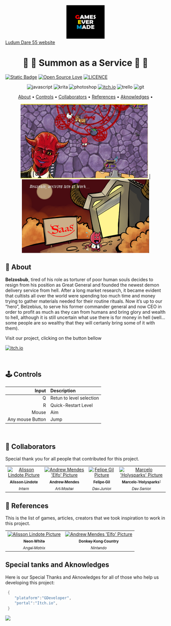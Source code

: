 [JAVASCRIPT__BADGE]: https://img.shields.io/badge/Javascript-000?style=for-the-badge&logo=javascript
[KRITA__BADGE]: https://img.shields.io/badge/Krita-203759?style=for-the-badge&logo=krita&logoColor=EEF37B
[PHOTOSHOP__BADGE]: https://img.shields.io/badge/Adobe%20Photoshop-31A8FF?style=for-the-badge&logo=Adobe%20Photoshop&logoColor=black
[ITCHIO__BADGE]: https://img.shields.io/badge/Itch.io-FA5C5C?style=for-the-badge&logo=itchdotio&logoColor=white
[TRELLO__BADGE]: https://img.shields.io/badge/Trello-0052CC?style=for-the-badge&logo=trello&logoColor=white
[GIT__BADGE]: https://img.shields.io/badge/GIT-E44C30?style=for-the-badge&logo=git&logoColor=white

<div align='center'>
    <img src='.//GEM_logo.png' alt='GamesEverMade logo' width='120'>
</div>
<a align="center" href="https://ldjam.com/events/ludum-dare/55">Ludum Dare 55 website</a>
<h1 align="center" style="font-weight: bold;">👹 👹 Summon as a Service 👹 👹</h1>

[![Static Badge](https://img.shields.io/badge/Made_with-GDevelop-purple)](https://img.shields.io/badge/Made_with-GDevelop-purple)
[![Open Source Love](https://badges.frapsoft.com/os/v1/open-source.svg?v=102)](https://github.com/ellerbrock/open-source-badge/)
[![LICENCE](https://badges.frapsoft.com/os/mit/mit.svg?v=102)](https://github.com/ellerbrock/open-source-badge/)
<br>

<div align='center'>

![javascript][JAVASCRIPT__BADGE]
![krita][KRITA__BADGE]
![photoshop][PHOTOSHOP__BADGE]
[![itch.io][ITCHIO__BADGE]](https://games-ever-made.itch.io/saas-summoning-as-a-service)
![trello][TRELLO__BADGE]
![git][GIT__BADGE]

</div>

<p align="center">
 <a href="#about">About</a> • 
 <a href="#controls">Controls</a> • 
  <a href="#colab">Collaborators</a> •
 <a href="#references">References</a> •
 <a href="#aknowledges">Aknowledges</a> •
</p>

<p align="center">
    <img src="./example1.png" alt="Image Example" width="400px"></img> |
    <img src="./example2.png" alt="Image Example" width="400px"></img>
</p>

<h2 id="started">📌 About  </h2>

**Belzosbub**, tired of his role as torturer of poor human souls decides to resign from his position as Great General and founded the newest demon delivery service from hell. After a long market research, it became evident that cultists all over the world were spending too much time and money trying to gather materials needed for their routine rituals. Now it’s up to our “hero”, Belzebius, to serve his former commander general and now CEO in order to profit as much as they can from humans and bring glory and wealth to hell, although it is still uncertain what use there is for money in hell (well... some people are so wealthy that they will certanly bring some of it with them).

<p>Visit our project, clicking on the button bellow</p>

[![itch.io][ITCHIO__BADGE]](https://games-ever-made.itch.io/saas-summoning-as-a-service)

<br/>
<h2 id="controls">🕹️ Controls </h2>

| Input                   |        Description       |
|------------------------:|:-------------------------|
| Q                       | Retun to level selection |
| R                       | Quick-Restart Level      |
| Mouse                   | Aim                      |
| Any mouse Button        | Jump                     |


<br/>

<h2 id="colab">🤝 Collaborators</h2>

Special thank you for all people that contributed for this project.

<table>
  <tr>
    <td align="center">
      <a href="https://github.com/lindotex">
        <img src="https://avatars.githubusercontent.com/u/97451601?v=4" width="100px;" alt="Alisson Lindote Picture"/><br>
        <sub>
          <b>Alisson Lindote</b><br/>
          <i>Intern</i>
        </sub>
      </a>
    </td>
    <td align="center">
      <a href="https://github.com/andrew-mendes">
        <img src="https://avatars.githubusercontent.com/u/83541996?v=4" width="100px;" alt="Andrew Mendes 'Elfo' Picture"/><br>
        <sub>
          <b>Andrew Mendes</b><br/>
          <i>Art Master</i>
        </sub>
      </a>
    </td>
    <td align="center">
      <a href="https://github.com/fgil90">
        <img src="https://avatars.githubusercontent.com/u/81536290?v=4" width="100px;" alt="Felipe Gil Picture"/><br>
        <sub>
          <b>Felipe Gil</b><br/>
          <i>Dev Junior</i>
        </sub>
      </a>
    </td>
    <td align="center">
      <a href="https://github.com/MarceloLMoreira">
        <img src="https://avatars.githubusercontent.com/u/16151265?v=4" width="100px;" alt="Marcelo 'Holysparks' Picture"/><br>
        <sub>
          <b>Marcelo 'Holysparks'</b><br/>
          <i>Dev Senior</i>
        </sub>
      </a>
    </td>
  </tr>
</table>

<h2 id="references">📝 References </h2>

This is the list of games, articles, creators that we took inspiration to work in this project.
<table>
  <tr>
    <td align="center">
      <a href="https://store.steampowered.com/app/1533420/Neon_White/">
        <img src="https://image.api.playstation.com/vulcan/ap/rnd/202210/1823/rHI0zvvo70Cf1jxK7xgvIzsf.jpg" width="100px;" alt="Alisson Lindote Picture"/><br>
        <sub>
          <b>Neon White</b><br/>
          <i>Angel Matrix</i>
        </sub>
      </a>
    </td>
    <td align="center">
      <a href="https://www.nintendo.com/en-gb/Games/Super-Nintendo/Donkey-Kong-Country-276896.html">
        <img src="https://www.nintendo.com/eu/media/images/11_square_images/games_18/nintendo_switch_5/1x1_NSwitch_DonkeyKongCountryReturnsHD_image500w.jpg" width="100px;" alt="Andrew Mendes 'Elfo' Picture"/><br>
        <sub>
          <b>Donkey Kong Country</b><br/>
          <i>Nintendo</i>
        </sub>
      </a>
    </td>
  </tr>
</table>

<h2 id="aknowledges">Special tanks and Aknowledges</h2>

Here is our Special Thanks and Aknowledges for all of those who help us developing this project:

```cs
 {
    "plataform":"GDeveloper",
    "portal":"Itch.io",
 }
````

<img src="https://starchart.cc/GameCraftBuild/big-jam-five.svg">
